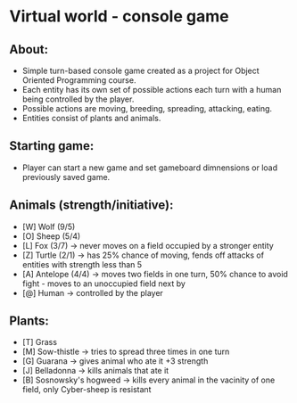 # Virtual world - console game

## About:
- Simple turn-based console game created as a project for Object Oriented Programming course.
- Each entity has its own set of possible actions each turn with a human being controlled by the player.
- Possible actions are moving, breeding, spreading, attacking, eating.
- Entities consist of plants and animals.

## Starting game:
- Player can start a new game and set gameboard dimnensions or load previously saved game.

## Animals (strength/initiative):
- [W] Wolf (9/5)
- [O] Sheep (5/4)
- [L] Fox (3/7) -> never moves on a field occupied by a stronger entity
- [Z] Turtle (2/1) -> has 25% chance of moving, fends off attacks of entities with strength less than 5
- [A] Antelope (4/4) -> moves two fields in one turn, 50% chance to avoid fight - moves to an unoccupied field next by
- [@] Human -> controlled by the player

## Plants:
- [T] Grass
- [M] Sow-thistle -> tries to spread three times in one turn
- [G] Guarana -> gives animal who ate it +3 strength
- [J] Belladonna -> kills animals that ate it
- [B] Sosnowsky's hogweed -> kills every animal in the vacinity of one field, only Cyber-sheep is resistant
